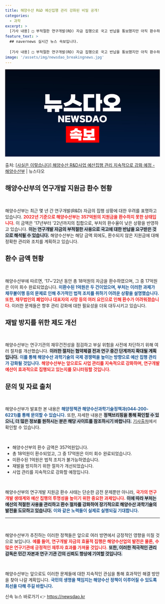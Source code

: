 ```yaml
---
title: 해양수산 R&D 예산집행 관리 강화된 비밀 공개!
categories:
  - 과학
excerpt: >
  [기사 내용] □ 부적절한 연구개발(RD) 자금 집행으로 국고 반납을 통보했지만 아직 환수하지 못한 금액이 …
feature_text: >
  ## navernews 실시간 뉴스 속보입니다.

  [기사 내용] □ 부적절한 연구개발(RD) 자금 집행으로 국고 반납을 통보했지만 아직 환수하지 못한 금액이 …
image: '/assets/img/newsdao_breakingnews.jpg'
---
```


![뉴스다오 속보](/assets/img/newsdao_breakingnews.jpg)

<p>출처: <a href="https://newsdao.kr/1650" rel="dofollow">[사실은 이렇습니다] 해양수산 R&D사업 예산집행 관리 지속적으로 강화 예정 - 해양수산부</a> | 뉴스다오</p>

<h2 data-ke-size="size26">해양수산부의 연구개발 지원금 환수 현황</h2>

<p data-ke-size="size16">&nbsp;</p>

해양수산부는 최근 몇 년 간 연구개발(R&D) 자금의 집행 상황에 대한 우려를 표명하고 있습니다. <b><span style="color: #ee2323;">2022년 기준으로 해양수산부는 357억원의 지원금을 환수하지 못한 상태입니다.</span></b> 이 금액은 '17년부터 '22년까지의 집합으로, 부처의 환수율이 낮은 상황을 반영하고 있습니다. <b><span style="background-color: #21538527;">이는 연구개발 자금의 부적절한 사용으로 국고에 대한 반납을 요구받은 것으로 해석될 수 있습니다.</span></b> 해양수산부는 해당 금액 외에도, 환수되지 않은 지원금에 대해 정확한 관리와 조치를 계획하고 있습니다.

<h2 data-ke-size="size26">환수 금액 현황</h2>

<p data-ke-size="size16">&nbsp;</p>

해양수산부에 따르면, ‘17~’22년 동안 총 18억원의 자금을 환수하였으며, 그 중 17억원은 이미 회수 완료되었습니다. <b><span style="color: #1a5490;">미환수된 1억원은 두 건이었으며, 부처는 이러한 과제가 채무불이행 등의 문제로 인해 추가적인 법적 조치를 취하기 어려운 상황을 설명했습니다.</span></b> <b><span style="color: #ee2323;">또한, 채무법인의 폐업이나 대표자의 사망 등의 여러 요인으로 인해 환수가 어려워졌습니다.</span></b> 이러한 문제들은 향후 관리 강화에 대한 필요성을 더욱 대두시키고 있습니다.

<h2 data-ke-size="size26">재발 방지를 위한 제도 개선</h2>

<p data-ke-size="size16">&nbsp;</p>

해양수산부는 연구기관의 재무건전성을 점검하고 부실 위험을 사전에 차단하기 위해 여러 절차를 개선했습니다. <b><span style="background-color: #21538527;">이러한 절차는 협약체결 전과 연구 중간 단계까지 확대될 계획입니다.</span></b> <b><span style="color: #1a5490;">이를 통해 해양수산 과학기술의 국제 경쟁력을 높이는 방향으로 예산 집행 관리가 강화될 것입니다.</span></b> <b><span style="color: #ee2323;">해양수산부는 앞으로도 사업 관리를 지속적으로 강화하며, 연구개발 예산이 효과적으로 집행되고 있는지를 모니터링할 것입니다.</span></b>

<h2 data-ke-size="size26">문의 및 자료 출처</h2>

<p data-ke-size="size16">&nbsp;</p>

해양수산부가 발표한 본 내용은 <b><span style="color: #1a5490;">해양정책관 해양수산과학기술정책과(044-200-6221)를 통해 문의할 수 있습니다.</span></b> 또한, 자세한 내용은 <b><span style="background-color: #21538527;">정책브리핑을 통해 확인할 수 있으니, 더 많은 정보를 원하시는 분은 해당 사이트를 참조하시기 바랍니다.</span></b> <a href="https://newsdao.kr/1650">기사출처</a>에서 확인할 수 있습니다.

<p data-ke-size="size16">&nbsp;</p>

<ul>
    <li>해양수산부의 환수 금액은 357억원입니다.</li>
    <li>총 18억원이 환수되었고, 그 중 17억원은 이미 회수 완료되었습니다.</li>
    <li>미환수된 1억원은 법적 조치가 불가능하였습니다.</li>
    <li>재발을 방지하기 위한 절차가 개선되었습니다.</li>
    <li>사업 관리를 지속적으로 강화할 예정입니다.</li>
</ul>

<p data-ke-size="size16">&nbsp;</p>

해양수산부의 연구개발 지원금 환수 사태는 단순한 금전 문제뿐만 아니라, <b><span style="color: #ee2323;">국가의 연구개발 생태계와 예산 집행의 투명성을 높이기 위한 중요한 과제입니다.</span></b> <b><span style="background-color: #21538527;">이에 따라 부처는 예산의 적절한 사용을 관리하고 환수 절차를 강화하여 장기적으로 해양수산 과학기술의 발전을 도모하고 있습니다.</span></b> <b><span style="color: #1a5490;">이와 같은 노력들이 실제로 실행되길 기대합니다.</span></b>

<hr>

<p data-ke-size="size16">&nbsp;</p>

해양수산부가 추진하는 이러한 정책들은 앞으로 여러 방면에서 긍정적인 영향을 미칠 것으로 보입니다. <b><span style="color: #ee2323;">예를 들어, 연구개발 자금의 효율적 집행은 해양수산업의 발전은 물론, 수많은 연구기관에 긍정적인 재투자 효과를 가져올 것입니다.</span></b> <b><span style="background-color: #21538527;">또한, 이러한 적극적인 관리 감독은 민간 자본과 연구 기관 간의 신뢰도 향상에 기여할 것입니다.</span></b>

<p data-ke-size="size16">&nbsp;</p>

해양수산부는 앞으로도 이러한 문제들에 대한 지속적인 관심을 통해 효과적인 해결 방안을 찾아 나갈 계획입니다. <b><span style="color: #1a5490;">국민의 생명을 책임지는 해양수산 정책이 이루어질 수 있도록 최선을 다해 주길 바랍니다.</span></b> 

신속 뉴스 바로가기 👉 <a href="https://newsdao.kr" rel="dofollow">https://newsdao.kr</a>


